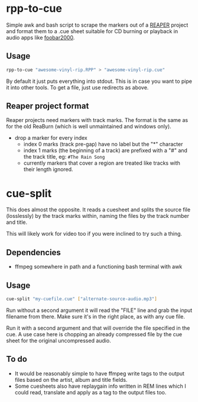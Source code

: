 # rpp-to-cue

Simple awk and bash script to scrape the markers out of a [REAPER](https://www.reaper.fm/) project and format them to a .cue sheet suitable for CD burning or playback in audio apps like [foobar2000](https://www.foobar2000.org/).

## Usage
```bash
rpp-to-cue "awesome-vinyl-rip.RPP" > "awesome-vinyl-rip.cue"
```

By default it just puts everything into stdout. This is in case you want to pipe it into other tools. To get a file, just use redirects as above.

## Reaper project format
Reaper projects need markers with track marks. The format is the same as for the old ReaBurn (which is well unmaintained and windows only).

- drop a marker for every index
  - index 0 marks (track pre-gap) have no label but the "*" character
  - index 1 marks (the beginning of a track) are prefixed with a "#" and the track title, eg: `#The Rain Song`
  - currently markers that cover a region are treated like tracks with their length ignored.

# cue-split

This does almost the opposite. It reads a cuesheet and splits the source file (losslessly) by the track marks within, naming the files by the track number and title. 

This will likely work for video too if you were inclined to try such a thing.

## Dependencies

- ffmpeg somewhere in path and a functioning bash terminal with awk

## Usage

```bash
cue-split "my-cuefile.cue" ["alternate-source-audio.mp3"]
```
Run without a second argument it will read the "FILE" line and grab the input filename from there. Make sure it's in the right place, as with any cue file.

Run it with a second argument and that will override the file specified in the cue. A use case here is chopping an already compressed file by the cue sheet for the original uncompressed audio.

## To do
- It would be reasonably simple to have ffmpeg write tags to the output files based on the artist, album and title fields.
- Some cuesheets also have replaygain info written in REM lines which I could read, translate and apply as a tag to the output files too.
